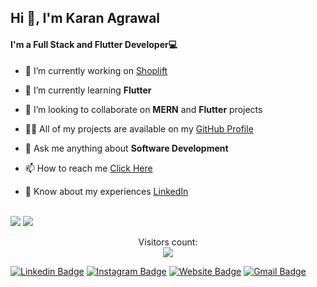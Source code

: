 <h2>Hi 👋, I'm Karan Agrawal</h2>
<h4>I'm a Full Stack and Flutter Developer💻</h4>

- 🔭 I’m currently working on [Shoplift](https://github.com/Karan9034/shoplift)

- 🌱 I’m currently learning **Flutter**

- 👯 I’m looking to collaborate on **MERN** and **Flutter** projects

- 👨‍💻 All of my projects are available on my [GitHub Profile](https://github.com/Karan9034)

- 💬 Ask me anything about **Software Development**

- 📫 How to reach me [Click Here](mailto:karan.agr9034@gmail.com)

- 📄 Know about my experiences [LinkedIn](https://www.linkedin.com/in/karanel)

<br>

<img src="https://github-readme-stats.vercel.app/api?username=Karan9034&&show_icons=true&title_color=ffffff&icon_color=bb2acf&text_color=daf7dc&bg_color=151515">
<img src = "https://github-readme-stats.vercel.app/api/top-langs/?username=Karan9034&hide=css,html&theme=tokyonight&layout=compact">

<br>

<p align="center"> 
  Visitors count:<br>
  <img src="https://profile-counter.glitch.me/Karan9034/count.svg" />

  [![Linkedin Badge](https://img.shields.io/badge/-karanel-blue?style=flat-square&logo=Linkedin&logoColor=white&link=https://www.linkedin.com/in/karanel/)](https://www.linkedin.com/in/karanel/)
  [![Instagram Badge](https://img.shields.io/badge/-_karanel-e4405f?style=flat-square&logo=Instagram&logoColor=white&link=https://www.instagram.com/_karanel/)](https://www.instagram.com/_karanel/)
  [![Website Badge](https://img.shields.io/badge/-karanel.tech-0D4B89?style=flat-square&logo=React&logoColor=white&link=https://karanel.tech/)](https://karanel.tech/)
  [![Gmail Badge](https://img.shields.io/badge/-karan.agr9034@gmail.com-d14836?style=flat-square&logo=Gmail&logoColor=white&link=mailto:karan.agr9034@gmail.com)](mailto:karan.agr9034@gmail.com)
</p>
